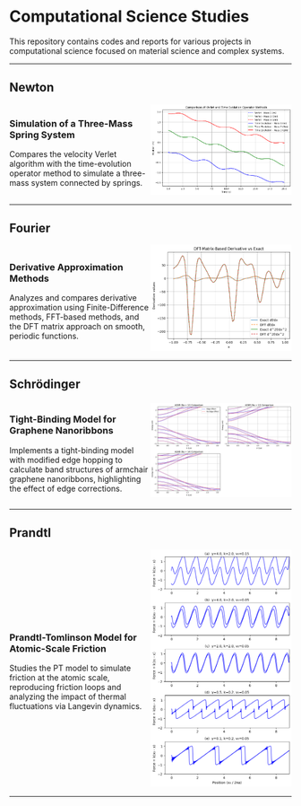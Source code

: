 # Computational Science Studies

This repository contains codes and reports for various projects in computational science focused on material science and complex systems.

---

## Newton

<div style="display: flex; align-items: center;">
  <div style="flex: 1;">
    <h3>Simulation of a Three-Mass Spring System</h3>
    <p>Compares the velocity Verlet algorithm with the time-evolution operator method to simulate a three-mass system connected by springs.</p>
  </div>
  <div style="flex: 1; text-align: right;">
    <img src="images/1.png" alt="Newton Plot" width="400">
  </div>
</div>

---

## Fourier

<div style="display: flex; align-items: center;">
  <div style="flex: 1;">
    <h3>Derivative Approximation Methods</h3>
    <p>Analyzes and compares derivative approximation using Finite-Difference methods, FFT-based methods, and the DFT matrix approach on smooth, periodic functions.</p>
  </div>
  <div style="flex: 1; text-align: right;">
    <img src="images/2.png" alt="Fourier Plot" width="400">
  </div>
</div>

---

## Schrödinger

<div style="display: flex; align-items: center;">
  <div style="flex: 1;">
    <h3>Tight-Binding Model for Graphene Nanoribbons</h3>
    <p>Implements a tight-binding model with modified edge hopping to calculate band structures of armchair graphene nanoribbons, highlighting the effect of edge corrections.</p>
  </div>
  <div style="flex: 1; text-align: right;">
    <img src="images/3.png" alt="Schrödinger Plot" width="400">
  </div>
</div>

---

## Prandtl

<div style="display: flex; align-items: center;">
  <div style="flex: 1;">
    <h3>Prandtl-Tomlinson Model for Atomic-Scale Friction</h3>
    <p>Studies the PT model to simulate friction at the atomic scale, reproducing friction loops and analyzing the impact of thermal fluctuations via Langevin dynamics.</p>
  </div>
  <div style="flex: 1; text-align: right;">
    <img src="images/4.png" alt="Prandtl Plot" width="400">
  </div>
</div>

---
